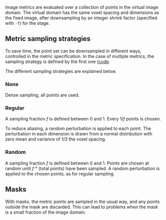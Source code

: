 Image metrics are evaluated over a collection of points in the virtual image domain. The virtual domain has the same voxel spacing and dimensions as the fixed image, after downsampling by an integer shrink factor (specified with `-f`) for the stage.

## Metric sampling strategies

To save time, the point set can be downsampled in different ways, controlled in the metric specification. In the case of multiple metrics, the sampling strategy is defined by the first one ([code](https://github.com/ANTsX/ANTs/blob/9bc1866a758c2c7b6da463566edc3cdaed65a829/Examples/itkantsRegistrationHelper.hxx#L1284-L1309).

The different sampling strategies are explained below.


###  None

Dense sampling, all points are used.


###  Regular

A sampling fraction *f* is defined between 0 and 1. Every 1/_f_ points is chosen.

To reduce aliasing, a random perturbation is applied to each point. The perturbation in each dimension is drawn from a normal distribution with zero mean and variance of 1/3 the voxel spacing.


###  Random

A sampling fraction *f* is defined between 0 and 1. Points are chosen at random until _f_ * (total points) have been sampled. A random perturbation is applied to the chosen points, as for regular sampling.


## Masks

With masks, the metric points are sampled in the usual way, and any points outside the mask are discarded. This can lead to problems when the mask is a small fraction of the image domain.